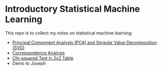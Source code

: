 # Introductory Statistical Machine Learning 

This repo is to collect my notes on statistical machine learning:

- [Principal Component Analysis (PCA) and Singular Value Decomposition (SVD)](./notebook/pca_svd.ipynb)
- [Correspondence Analysis](./notebook/corranal.ipynb)
- [Chi-squared Test in 2x2 Table](./notebook/chi-squared_test.ipynb)
- Demo to Joseph
